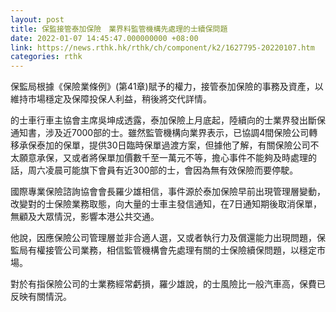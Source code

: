 ```yaml
---
layout: post
title: 保監接管泰加保險　業界料監管機構先處理的士續保問題
date: 2022-01-07 14:45:47.000000000 +08:00
link: https://news.rthk.hk/rthk/ch/component/k2/1627795-20220107.htm
categories: rthk
---
```


保監局根據《保險業條例》(第41章)賦予的權力，接管泰加保險的事務及資產，以維持市場穩定及保障投保人利益，稍後將交代詳情。

的士車行車主協會主席吳坤成透露，泰加保險上月底起，陸續向的士業界發出斷保通知書，涉及近7000部的士。雖然監管機構向業界表示，已協調4間保險公司轉移承保泰加的保單，提供30日臨時保單過渡方案，但據他了解，有關保險公司不太願意承保，又或者將保單加價數千至一萬元不等，擔心事件不能夠及時處理的話，周六凌晨可能旗下會員有近300部的士，會因為無有效保險而要停駛。

國際專業保險諮詢協會會長羅少雄相信，事件源於泰加保險早前出現管理層變動，改變對的士保險業務取態，向大量的士車主發信通知，在7日通知期後取消保單，無顧及大眾情況，影響本港公共交通。

他說，因應保險公司管理層並非合適人選，又或者執行力及償還能力出現問題，保監局有權接管公司業務，相信監管機構會先處理有關的士保險續保問題，以穩定市場。

對於有指保險公司的士業務經常虧損，羅少雄說，的士風險比一般汽車高，保費已反映有關情況。

